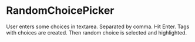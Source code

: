 # RandomChoicePicker
User enters some choices in textarea. Separated by comma.
Hit Enter.
Tags with choices are created. 
Then random choice is selected and highlighted.
